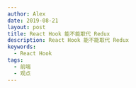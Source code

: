 ```yaml
---
author: Alex
date: 2019-08-21
layout: post
title: React Hook 能不能取代 Redux
description: React Hook 能不能取代 Redux
keywords:
  - React Hook
tags:
  - 前端
  - 观点
---
```

